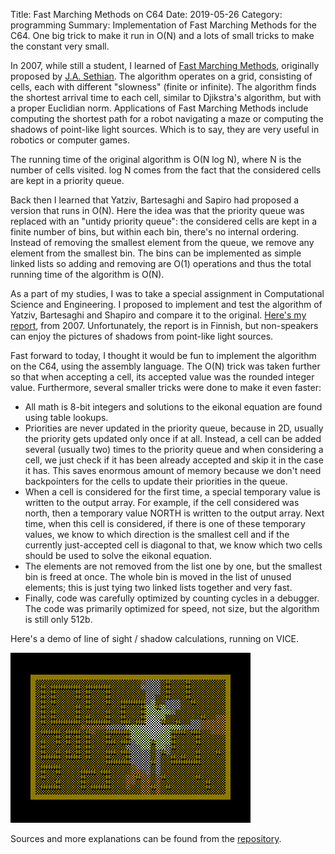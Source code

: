 Title: Fast Marching Methods on C64
Date: 2019-05-26
Category: programming
Summary: Implementation of Fast Marching Methods for the C64. One big trick to make it run in O(N) and a lots of small tricks to make the constant very small.

In 2007, while still a student, I learned of [Fast Marching Methods](https://en.wikipedia.org/wiki/Fast_marching_method), originally proposed by [J.A. Sethian](https://math.berkeley.edu/~sethian/). The algorithm operates on a grid, consisting of cells, each with different "slowness" (finite or infinite). The algorithm finds the shortest arrival time to each cell, similar to Djikstra's algorithm, but with a proper Euclidian norm. Applications of Fast Marching Methods include computing the shortest path for a robot navigating a maze or computing the shadows of point-like light sources. Which is to say, they are very useful in robotics or computer games.  

The running time of the original algorithm is O(N log N), where N is the number of cells visited. log N comes from the fact that the considered cells are kept in a priority queue.

Back then I learned that Yatziv, Bartesaghi and Sapiro had proposed a version that runs in O(N). Here the idea was that the priority queue was replaced with an "untidy priority queue": the considered cells are kept in a finite number of bins, but within each bin, there's no internal ordering. Instead of removing the smallest element from the queue, we remove any element from the smallest bin. The bins can be implemented as simple linked lists so adding and removing are O(1) operations and thus the total running time of the algorithm is O(N).

As a part of my studies, I was to take a special assignment in Computational Science and Engineering. I proposed to implement and test the algorithm of Yatziv, Bartesaghi and Shapiro and compare it to the original. [Here's my report](pdfs/LTTErikoistyo_Sariola.pdf), from 2007. Unfortunately, the report is in Finnish, but non-speakers can enjoy the pictures of shadows from point-like light sources.

Fast forward to today, I thought it would be fun to implement the algorithm on the C64, using the assembly language. The O(N) trick was taken further so that when accepting a cell, its accepted value was the rounded integer value. Furthermore, several smaller tricks were done to make it even faster:

* All math is 8-bit integers and solutions to the eikonal equation are found using table lookups.
* Priorities are never updated in the priority queue, because in 2D, usually the priority gets updated only once if at all. Instead, a cell can be added several (usually two) times to the priority queue and when considering a cell, we just check if it has been already accepted and skip it in the case it has. This saves enormous amount of memory because we don't need backpointers for the cells to update their priorities in the queue.
* When a cell is considered for the first time, a special temporary value is written to the output array. For example, if the cell considered was north, then a temporary value NORTH is written to the output array. Next time, when this cell is considered, if there is one of these temporary values, we know to which direction is the smallest cell and if the currently just-accepted cell is diagonal to that, we know which two cells should be used to solve the eikonal equation.
* The elements are not removed from the list one by one, but the smallest bin is freed at once. The whole bin is moved in the list of unused elements; this is just tying two linked lists together and very fast.
* Finally, code was carefully optimized by counting cycles in a debugger. The code was primarily optimized for speed, not size, but the algorithm is still only 512b.

Here's a demo of line of sight / shadow calculations, running on VICE.

![Line of sight / shadow calculations on C64](images/C64-fast-marching-los.png)

Sources and more explanations can be found from the [repository](https://github.com/vsariola/c64-fast-marching).